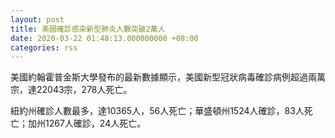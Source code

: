 ```yaml
---
layout: post
title: 美國確診感染新型肺炎人數突破2萬人
date: 2020-03-22 01:48:13.000000000 +08:00
categories: rss
---
```


美國約翰霍普金斯大學發布的最新數據顯示，美國新型冠狀病毒確診病例超過兩萬宗，達22043宗，278人死亡。

紐約州確診人數最多，達10365人，56人死亡；華盛頓州1524人確診，83人死亡；加州1267人確診，24人死亡。

